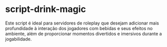 # script-drink-magic
Este script é ideal para servidores de roleplay que desejam adicionar mais profundidade à interação dos jogadores com bebidas e seus efeitos no ambiente, além de proporcionar momentos divertidos e imersivos durante a jogabilidade.

